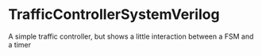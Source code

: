# TrafficControllerSystemVerilog
A simple traffic controller, but shows a little interaction between a FSM and a timer

